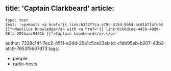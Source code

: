 title: 'Captain Clarkbeard'
article:
  -
    type: text
    text: '<p>Hosts <a href="{{ link:b352f7ca-a79c-415d-9b54-bcd1b7fafc04 }}">Nautilus Knowledge</a> with <a href="{{ link:0c60dcee-445b-48dd-86fa-201baac9401b }}">Captain Leanbeard</a>.</p>'
author: 7328c14f-7ec2-4511-a24d-29a1c5ce23eb
id: c1db95eb-b207-43b2-afc9-7653f5b67d73
tags:
  - people
  - radio-hosts
